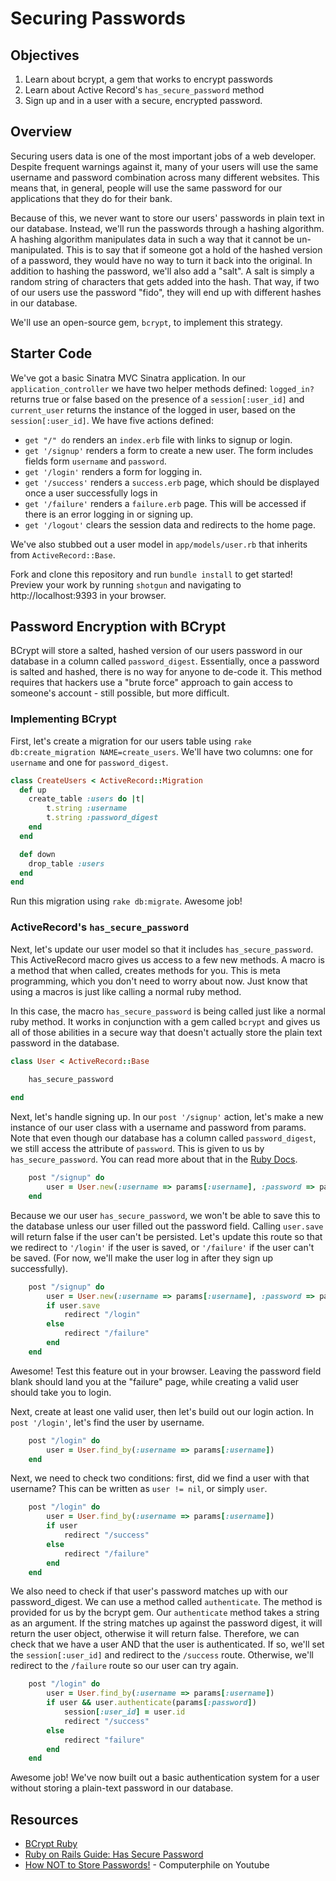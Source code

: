 # Securing Passwords

## Objectives

1. Learn about bcrypt, a gem that works to encrypt passwords
2. Learn about Active Record's `has_secure_password` method
3. Sign up and in a user with a secure, encrypted password. 

## Overview

Securing users data is one of the most important jobs of a web developer. Despite frequent warnings against it, many of your users will use the same username and password combination across many different websites. This means that, in general, people will use the same password for our applications that they do for their bank. 

Because of this, we never want to store our users' passwords in plain text in our database. Instead, we'll run the passwords through a hashing algorithm. A hashing algorithm manipulates data in such a way that it cannot be un-manipulated. This is to say that if someone got a hold of the hashed version of a password, they would have no way to turn it back into the original. In addition to hashing the password, we'll also add a "salt". A salt is simply a random string of characters that gets added into the hash. That way, if two of our users use the password "fido", they will end up with different hashes in our database. 

We'll use an open-source gem, `bcrypt`, to implement this strategy.
  
## Starter Code

We've got a basic Sinatra MVC Sinatra application. In our `application_controller` we have two helper methods defined: `logged_in?` returns true or false based on the presence of a `session[:user_id]` and `current_user` returns the instance of the logged in user, based on the `session[:user_id]`. We have five actions defined: 

+ `get "/" do` renders an `index.erb` file with links to signup or login. 
+ `get '/signup'` renders a form to create a new user. The form includes fields form `username` and `password`. 
+ `get '/login'` renders a form for logging in.
+ `get '/success'` renders a `success.erb` page, which should be displayed once a user successfully logs in
+ `get '/failure'` renders a `failure.erb` page. This will be accessed if there is an error logging in or signing up. 
+ `get '/logout'` clears the session data and redirects to the home page.

We've also stubbed out a user model in `app/models/user.rb` that inherits from `ActiveRecord::Base`. 

Fork and clone this repository and run `bundle install` to get started! Preview your work by running `shotgun` and navigating to http://localhost:9393 in your browser. 

## Password Encryption with BCrypt

BCrypt will store a salted, hashed version of our users password in our database in a column called `password_digest`. Essentially, once a password is salted and hashed, there is no way for anyone to de-code it. This method requires that hackers use a "brute force" approach to gain access to someone's account - still possible, but more difficult. 

### Implementing BCrypt

First, let's create a migration for our users table using `rake db:create_migration NAME=create_users`. We'll have two columns: one for `username` and one for `password_digest`. 

```ruby
class CreateUsers < ActiveRecord::Migration
  def up
  	create_table :users do |t|
  		t.string :username
  		t.string :password_digest
  	end
  end

  def down
  	drop_table :users
  end
end
```

Run this migration using `rake db:migrate`. Awesome job!


### ActiveRecord's `has_secure_password`

Next, let's update our user model so that it includes `has_secure_password`. This ActiveRecord macro gives us access to a few new methods. A macro is a method that when called, creates methods for you. This is meta programming, which you don't need to worry about now. Just know that using a macros is just like calling a normal ruby method.

In this case, the macro `has_secure_password` is being called just like a normal ruby method. It works in conjunction with a gem called `bcrypt` and gives us all of those abilities in a secure way that doesn't actually store the plain text password in the database.


```ruby
class User < ActiveRecord::Base

	has_secure_password
	
end

```

Next, let's handle signing up. In our `post '/signup'` action, let's make a new instance of our user class with a username and password from params. Note that even though our database has a column called `password_digest`, we still access the attribute of `password`. This is given to us by `has_secure_password`. You can read more about that in the [Ruby Docs](http://api.rubyonrails.org/classes/ActiveModel/SecurePassword/ClassMethods.html#method-i-has_secure_password). 


```ruby
	post "/signup" do
		user = User.new(:username => params[:username], :password => params[:password])
	end
```
Because we our user `has_secure_password`, we won't be able to save this to the database unless our user filled out the password field. Calling `user.save` will return false if the user can't be persisted. Let's update this route so that we redirect to `'/login'` if the user is saved, or `'/failure'` if the user can't be saved. (For now, we'll make the user log in after they sign up successfully). 

```ruby
	post "/signup" do
		user = User.new(:username => params[:username], :password => params[:password])
		if user.save
			redirect "/login"
		else
			redirect "/failure"
		end
	end
```

Awesome! Test this feature out in your browser. Leaving the password field blank should land you at the "failure" page, while creating a valid user should take you to login. 

Next, create at least one valid user, then let's build out our login action. In `post '/login'`, let's find the user by username.

```ruby
	post "/login" do
		user = User.find_by(:username => params[:username])
	end
```

Next, we need to check two conditions: first, did we find a user with that username? This can be written as `user != nil`, or simply `user`. 

```ruby
	post "/login" do
		user = User.find_by(:username => params[:username])
		if user
			redirect "/success"
		else
			redirect "/failure"
		end
	end
```

We also need to check if that user's password matches up with our password_digest. We can use a method called `authenticate`. The method is provided for us by the bcrypt gem. Our `authenticate` method takes a string as an argument. If the string matches up against the password digest, it will return the user object, otherwise it will return false. Therefore, we can check that we have a user AND that the user is authenticated. If so, we'll set the `session[:user_id]` and redirect to the `/success` route. Otherwise, we'll redirect to the `/failure` route so our user can try again. 


```ruby
	post "/login" do
		user = User.find_by(:username => params[:username])
		if user && user.authenticate(params[:password])
			session[:user_id] = user.id
			redirect "/success"
		else
			redirect "failure"
		end
	end
```

Awesome job! We've now built out a basic authentication system for a user without storing a plain-text password in our database. 
 
## Resources


+ [BCrypt Ruby](https://github.com/codahale/bcrypt-ruby)
+ [Ruby on Rails Guide: Has Secure Password](http://api.rubyonrails.org/classes/ActiveModel/SecurePassword/ClassMethods.html)
+ [How NOT to Store Passwords!](https://www.youtube.com/watch?v=8ZtInClXe1Q) - Computerphile on Youtube
